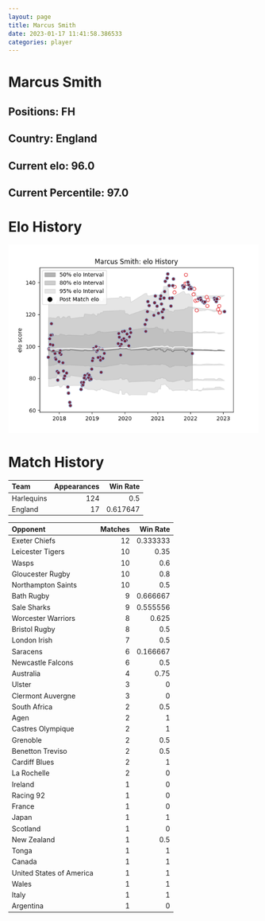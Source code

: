 ```yaml
---  
layout: page  
title: Marcus Smith  
date: 2023-01-17 11:41:58.386533  
categories: player  
---
```

# Marcus Smith

## Positions: FH

## Country: England

## Current elo: 96.0

## Current Percentile: 97.0

# Elo History


![elo history](history_MarcusSmith.png)
# Match History


| Team       |   Appearances |   Win Rate |
|:-----------|--------------:|-----------:|
| Harlequins |           124 |   0.5      |
| England    |            17 |   0.617647 |

| Opponent                 |   Matches |   Win Rate |
|:-------------------------|----------:|-----------:|
| Exeter Chiefs            |        12 |   0.333333 |
| Leicester Tigers         |        10 |   0.35     |
| Wasps                    |        10 |   0.6      |
| Gloucester Rugby         |        10 |   0.8      |
| Northampton Saints       |        10 |   0.5      |
| Bath Rugby               |         9 |   0.666667 |
| Sale Sharks              |         9 |   0.555556 |
| Worcester Warriors       |         8 |   0.625    |
| Bristol Rugby            |         8 |   0.5      |
| London Irish             |         7 |   0.5      |
| Saracens                 |         6 |   0.166667 |
| Newcastle Falcons        |         6 |   0.5      |
| Australia                |         4 |   0.75     |
| Ulster                   |         3 |   0        |
| Clermont Auvergne        |         3 |   0        |
| South Africa             |         2 |   0.5      |
| Agen                     |         2 |   1        |
| Castres Olympique        |         2 |   1        |
| Grenoble                 |         2 |   0.5      |
| Benetton Treviso         |         2 |   0.5      |
| Cardiff Blues            |         2 |   1        |
| La Rochelle              |         2 |   0        |
| Ireland                  |         1 |   0        |
| Racing 92                |         1 |   0        |
| France                   |         1 |   0        |
| Japan                    |         1 |   1        |
| Scotland                 |         1 |   0        |
| New Zealand              |         1 |   0.5      |
| Tonga                    |         1 |   1        |
| Canada                   |         1 |   1        |
| United States of America |         1 |   1        |
| Wales                    |         1 |   1        |
| Italy                    |         1 |   1        |
| Argentina                |         1 |   0        |